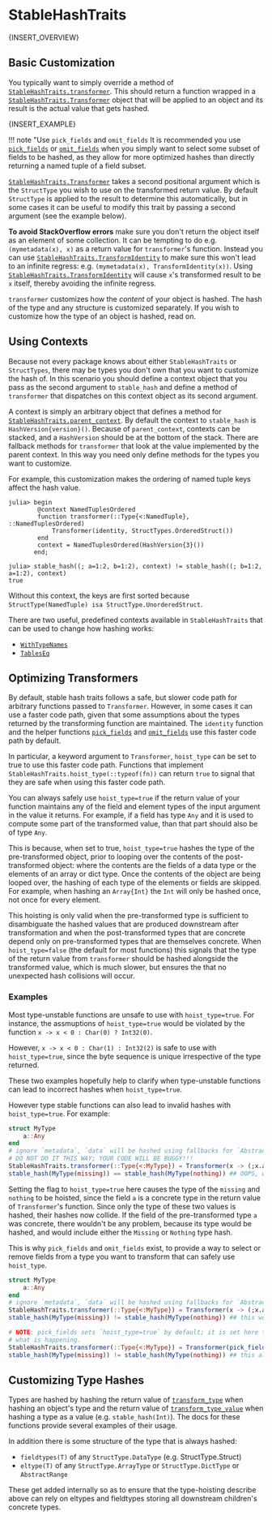 # StableHashTraits

{INSERT_OVERVIEW}

## Basic Customization

You typically want to simply override a method of [`StableHashTraits.transformer`](@ref). This should return a function wrapped in a [`StableHashTraits.Transformer`](@ref) object that will be applied to an object and its result is the actual value that gets hashed.

{INSERT_EXAMPLE}

!!! note "Use `pick_fields` and `omit_fields`
    It is recommended you use [`pick_fields`](@ref) or [`omit_fields`](@ref) when you simply want to select some subset of fields to be hashed, as they allow for more optimized hashes than directly returning a named tuple of a field subset.

[`StableHashTraits.Transformer`](@ref) takes a second positional argument which is the `StructType` you wish to use on the transformed return value. By default `StructType` is applied to the result to determine this automatically, but in some cases it can be useful to modify this trait by passing a second argument (see the example below).

**To avoid StackOverflow errors** make sure you don't return the object itself as an element of some collection. It can be tempting to do e.g. `(mymetadata(x), x)` as a return value for `transformer`'s function. Instead you can use [`StableHashTraits.TransformIdentity`](@ref) to make sure this won't lead to an infinite regress: e.g. `(mymetadata(x), TransformIdentity(x))`. Using [`StableHashTraits.TransformIdentity`](@ref) will cause `x`'s transformed result to be `x` itself, thereby avoiding the infinite regress.

`transformer` customizes how the *content* of your object is hashed. The hash of the type and any structure is customized separately. If you wish to customize how the type of an object is hashed, read on.

## Using Contexts

Because not every package knows about either `StableHashTraits` or `StructTypes`, there may be types you don't own that you want to customize the hash of. In this scenario you should define a context object that you pass as the second argument to `stable_hash` and define a method of `transformer` that dispatches on this context object as its second argument.

A context is simply an arbitrary object that defines a method for
[`StableHashTraits.parent_context`](@ref). By default the context to `stable_hash` is
`HashVersion{version}()`. Because of `parent_context`, contexts can be stacked, and a
`HashVersion` should be at the bottom of the stack. There are fallback methods for
`transformer` that look at the value implemented by the parent context. In this way you need
only define methods for the types you want to customize.

For example, this customization makes the ordering of named tuple keys affect the hash value.

```@doctest
julia> begin
        @context NamedTuplesOrdered
        function transformer(::Type{<:NamedTuple}, ::NamedTuplesOrdered)
            Transformer(identity, StructTypes.OrderedStruct())
        end
        context = NamedTuplesOrdered(HashVersion{3}())
       end;

julia> stable_hash((; a=1:2, b=1:2), context) != stable_hash((; b=1:2, a=1:2), context)
true
```

Without this context, the keys are first sorted because `StructType(NamedTuple) isa StructType.UnorderedStruct`.

There are two useful, predefined contexts available in `StableHashTraits` that can be used to change how hashing works:

- [`WithTypeNames`](@ref)
- [`TablesEq`](@ref)

## Optimizing Transformers

By default, stable hash traits follows a safe, but slower code path for arbitrary functions passed to `Transformer`. However, in some cases it can use a faster code path, given that some assumptions about the types returned by the transforming function are maintained.
The `identity` function and the helper functions [`pick_fields`](@ref) and [`omit_fields`](@ref) use this faster code path by default.

In particular, a keyword argument to `Transformer`, `hoist_type` can be set to true to use this faster code path. Functions that implement `StableHashTraits.hoist_type(::typeof(fn))` can return `true` to signal that they are safe when using this faster code path.

You can always safely use `hoist_type=true` if the return value of your function maintains any of the field and element types of the input argument in the value it returns. For example, if a field has type `Any` and it is used to compute some part of the transformed value, than that part should also be of type `Any`.

This is because, when set to true, `hoist_type=true` hashes the type of the pre-transformed object, prior to looping over the contents of the post-transformed object: where the contents are the fields of a data type or the elements of an array or dict type. Once the contents of the object are being looped over, the hashing of each type of the elements or fields are skipped. For example, when hashing an `Array{Int}` the `Int` will only be hashed once, not once for every element.

This hoisting is only valid when the pre-transformed type is sufficient to disambiguate the hashed values that are produced downstream after transformation and when the post-transformed types that are concrete depend only on pre-transformed types that are themselves concrete. When `hoist_type=false` (the default for most functions) this signals that the type of the return value from `transformer` should be hashed alongside the transformed value, which is much slower, but ensures the that no unexpected hash collisions will occur.

### Examples

Most type-unstable functions are unsafe to use with `hoist_type=true`. For instance, the assmuptions of `hoist_type=true` would be violated by the function `x -> x < 0 : Char(0) ? Int32(0)`.

However, `x -> x < 0 : Char(1) : Int32(2)` is safe to use with `hoist_type=true`, since the byte sequence is unique irrespective of the type returned.

These two examples hopefully help to clarify when type-unstable functions can lead to incorrect hashes when `hoist_type=true`.

However type stable functions can also lead to invalid hashes with `hoist_type=true`. For example:

```julia
struct MyType
    a::Any
end
# ignore `metadata`, `data` will be hashed using fallbacks for `AbstractArray` type
# DO NOT DO IT THIS WAY; YOUR CODE WILL BE BUGGY!!!
StableHashTraits.transformer(::Type{<:MyType}) = Transformer(x -> (;x.a); hoist_type=true)
stable_hash(MyType(missing)) == stable_hash(MyType(nothing)) ## OOPS, we wanted these to be different but this returns `true`
```

Setting the flag to `hoist_type=true` here causes the type of the `missing` and `nothing` to be hoisted, since the field `a` is a concrete type in the return value of `Transformer`'s function. Since only the type of these two values is hashed, their hashes now collide. If the field of the pre-transformed type `a` was concrete, there wouldn't be any problem, because its type would be hashed, and would include either the `Missing` or `Nothing` type hash.

This is why `pick_fields` and `omit_fields` exist, to provide a way to select or remove fields from a type you want to transform that can safely use `hoist_type`.

```julia
struct MyType
    a::Any
end
# ignore `metadata`, `data` will be hashed using fallbacks for `AbstractArray` type
StableHashTraits.transformer(::Type{<:MyType}) = Transformer(x -> (;x.a); hoist_type=false)
stable_hash(MyType(missing)) != stable_hash(MyType(nothing)) ## this works

# NOTE: pick_fields sets `hoist_type=true` by default; it is set here to clearly illustrate
# what is happening.
StableHashTraits.transformer(::Type{<:MyType}) = Transformer(pick_fields(:a); hoist_type=true)
stable_hash(MyType(missing)) != stable_hash(MyType(nothing)) ## this also works and is faster than the previous implementation
```

## Customizing Type Hashes

Types are hashed by hashing the return value of [`transform_type`](@ref) when hashing an object's type and the return value of [`transform_type_value`](@ref) when hashing a type as a value (e.g. `stable_hash(Int)`). The docs for these functions provide several examples of their usage.

In addition there is some structure of the type that is always hashed:

- `fieldtypes(T)` of any `StructType.DataType` (e.g. StructType.Struct)
- `eltype(T)` of any `StructType.ArrayType` or `StructType.DictType` or `AbstractRange`

These get added internally so as to ensure that the type-hoisting describe above can rely on eltypes and fieldtypes storing all downstream children's concrete types.
